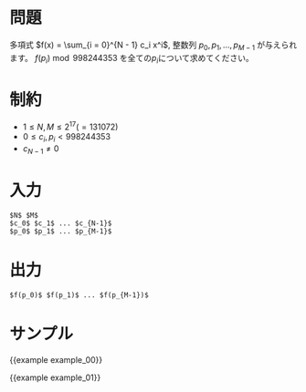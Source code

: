 問題
=========

多項式 $f(x) = \sum_{i = 0}^{N - 1} c_i x^i$, 整数列 $p_0, p_1, ..., p_{M - 1}$ が与えられます。
$f(p_i) \bmod 998244353$ を全ての$p_i$について求めてください。

制約
=========

- $1 \leq N, M \leq 2^{17}(=131072)$
- $0 \leq c_i, p_i < 998244353$
- $c_{N - 1} \neq 0$

入力
=========

```
$N$ $M$
$c_0$ $c_1$ ... $c_{N-1}$
$p_0$ $p_1$ ... $p_{M-1}$
```

出力
=========

```
$f(p_0)$ $f(p_1)$ ... $f(p_{M-1})$
```

サンプル
=========

{{example example_00}}

{{example example_01}}
